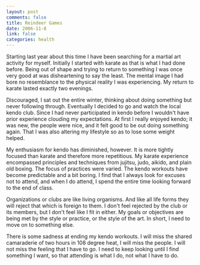 ```yaml
--- 
layout: post
comments: false
title: Reindeer Games
date: 2006-11-8
link: false
categories: health
---
```

Starting last year about this time I have been searching for a martial art activity for myself. Initially I started with karate as that is what I had done before. Being out of shape and trying to return to something I was once very good at was disheartening to say the least. The mental image I had bore no resemblance to the physical reality I was experiencing. My return to karate lasted exactly two evenings.

Discouraged, I sat out the entire winter, thinking about doing something but never following through. Eventually I decided to go and watch the local kendo club. Since I had never participated in kendo before I wouldn't have prior experience clouding my expectations. At first I really enjoyed kendo; it was new, the people were nice, and it felt good to be out doing something again. That I was also altering my lifestyle so as to lose some weight helped.

My enthusiasm for kendo has diminished, however. It is more tightly focused than karate and therefore more repetitious. My karate experience encompassed principles and techniques from jujitsu, judo, aikido, and plain old boxing. The focus of practices were varied. The kendo workouts have become predictable and a bit boring. I find that I always look for excuses not to attend, and when I do attend, I spend the entire time looking forward to the end of class.

Organizations or clubs are like living organisms. And like all life forms they will reject that which is foreign to them. I don't feel rejected by the club or its members, but I don't feel like I fit in either. My goals or objectives are being met by the style or practice, or the style of the art. In short, I need to move on to something else.

There is some sadness at ending my kendo workouts. I will miss the shared camaraderie of two hours in 108 degree heat, I will miss the people. I will not miss the feeling that I have to go. I need to keep looking until I find something I want, so that attending is what I do, not what I have to do.
